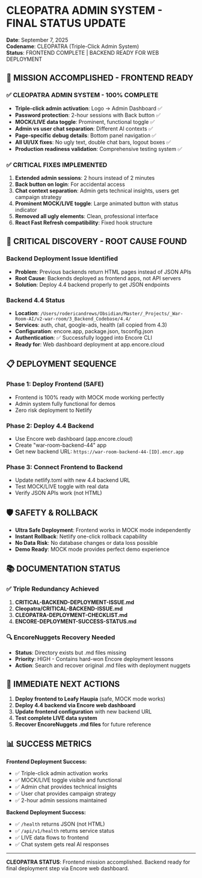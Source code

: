 # CLEOPATRA ADMIN SYSTEM - FINAL STATUS UPDATE

**Date**: September 7, 2025  
**Codename**: CLEOPATRA (Triple-Click Admin System)  
**Status**: FRONTEND COMPLETE | BACKEND READY FOR WEB DEPLOYMENT  

## 🎯 MISSION ACCOMPLISHED - FRONTEND READY

### ✅ CLEOPATRA ADMIN SYSTEM - 100% COMPLETE
- **Triple-click admin activation**: Logo → Admin Dashboard ✅
- **Password protection**: 2-hour sessions with Back button ✅
- **MOCK/LIVE data toggle**: Prominent, functional toggle ✅
- **Admin vs user chat separation**: Different AI contexts ✅
- **Page-specific debug details**: Bottom panel navigation ✅
- **All UI/UX fixes**: No ugly text, double chat bars, logout boxes ✅
- **Production readiness validation**: Comprehensive testing system ✅

### ✅ CRITICAL FIXES IMPLEMENTED
1. **Extended admin sessions**: 2 hours instead of 2 minutes
2. **Back button on login**: For accidental access
3. **Chat context separation**: Admin gets technical insights, users get campaign strategy
4. **Prominent MOCK/LIVE toggle**: Large animated button with status indicator
5. **Removed all ugly elements**: Clean, professional interface
6. **React Fast Refresh compatibility**: Fixed hook structure

## 🚨 CRITICAL DISCOVERY - ROOT CAUSE FOUND

### **Backend Deployment Issue Identified**
- **Problem**: Previous backends return HTML pages instead of JSON APIs
- **Root Cause**: Backends deployed as frontend apps, not API servers
- **Solution**: Deploy 4.4 backend properly to get JSON endpoints

### **Backend 4.4 Status**
- **Location**: `/Users/rodericandrews/Obsidian/Master/_Projects/_War-Room-AI/v2-war-room/3_Backend_Codebase/4.4/`
- **Services**: auth, chat, google-ads, health (all copied from 4.3)
- **Configuration**: encore.app, package.json, tsconfig.json
- **Authentication**: ✅ Successfully logged into Encore CLI
- **Ready for**: Web dashboard deployment at app.encore.cloud

## 📋 DEPLOYMENT SEQUENCE

### Phase 1: Deploy Frontend (SAFE)
- Frontend is 100% ready with MOCK mode working perfectly
- Admin system fully functional for demos
- Zero risk deployment to Netlify

### Phase 2: Deploy 4.4 Backend  
- Use Encore web dashboard (app.encore.cloud)
- Create "war-room-backend-44" app
- Get new backend URL: `https://war-room-backend-44-[ID].encr.app`

### Phase 3: Connect Frontend to Backend
- Update netlify.toml with new 4.4 backend URL
- Test MOCK/LIVE toggle with real data
- Verify JSON APIs work (not HTML)

## 🛡️ SAFETY & ROLLBACK

- **Ultra Safe Deployment**: Frontend works in MOCK mode independently
- **Instant Rollback**: Netlify one-click rollback capability
- **No Data Risk**: No database changes or data loss possible
- **Demo Ready**: MOCK mode provides perfect demo experience

## 📚 DOCUMENTATION STATUS

### ✅ Triple Redundancy Achieved
1. **CRITICAL-BACKEND-DEPLOYMENT-ISSUE.md**
2. **Cleopatra/CRITICAL-BACKEND-ISSUE.md**
3. **CLEOPATRA-DEPLOYMENT-CHECKLIST.md**
4. **ENCORE-DEPLOYMENT-SUCCESS-STATUS.md**

### 🔍 EncoreNuggets Recovery Needed
- **Status**: Directory exists but .md files missing
- **Priority**: HIGH - Contains hard-won Encore deployment lessons
- **Action**: Search and recover original .md files with deployment nuggets

## 🎯 IMMEDIATE NEXT ACTIONS

1. **Deploy frontend to Leafy Haupia** (safe, MOCK mode works)
2. **Deploy 4.4 backend via Encore web dashboard**
3. **Update frontend configuration** with new backend URL
4. **Test complete LIVE data system**
5. **Recover EncoreNuggets .md files** for future reference

## 📊 SUCCESS METRICS

**Frontend Deployment Success:**
- ✅ Triple-click admin activation works
- ✅ MOCK/LIVE toggle visible and functional
- ✅ Admin chat provides technical insights
- ✅ User chat provides campaign strategy
- ✅ 2-hour admin sessions maintained

**Backend Deployment Success:**
- ✅ `/health` returns JSON (not HTML)
- ✅ `/api/v1/health` returns service status
- ✅ LIVE data flows to frontend
- ✅ Chat system gets real AI responses

---

**CLEOPATRA STATUS**: Frontend mission accomplished. Backend ready for final deployment step via Encore web dashboard.